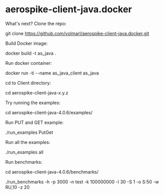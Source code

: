 # aerospike-client-java.docker

What's next? 
Clone the repo:

git clone https://github.com/volmarl/aerospike-client-java.docker.git

Build Docker image:

docker build -t as_java .

Run docker container:

docker run -ti --name as_java_client as_java 

cd to Client directory:

cd aerospike-client-java-x.y.z


Try running the examples:

cd aerospike-client-java-4.0.6/examples/

Run PUT and GET example:

./run_examples PutGet

Run all the examples:

./run_examples all

Run benchmarks:

cd aerospike-client-java-4.0.6/benchmarks/

./run_benchmarks -h <IP of container> -p 3000 -n test -k 100000000 -l 30 -S 1 -o S:50 -w RU,10 -z 20
